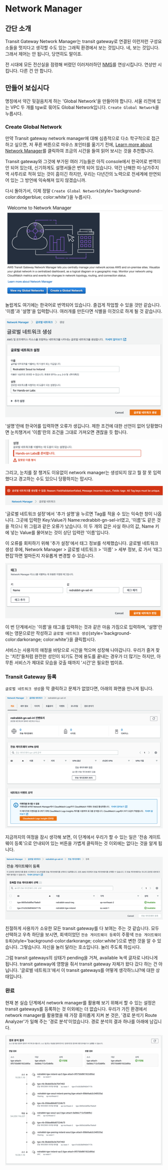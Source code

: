 # Network Manager

## 간단 소개

Transit Gateway Network Manager는 transit gateway로 연결된 이런저런 구성요소들을
멋지다고 생각할 수도 있는 그래픽 환경에서 보는 것입니다. 네, 보는 것입니다. 그래서 제어는
안 됩니다, 당연히도 말이죠.

전 시대에 모든 전산실을 점령해 버렸던 이러저러하던
[NMS](https://en.wikipedia.org/wiki/Network_monitoring)를 연상시킵니다.
연상만 시킵니다. 다른 건 안 합니다.

## 만들어 보십시다

명칭에서 약간 뒷걸음치게 하는 'Global Network'을 만들어야 합니다.
서울 리전에 있는 VPC 두 개를 tgw로 묶어도 Global Network입니다.
`Create Global Network`을 누릅시다.  

### Create Global Network

만약 Transit gateway network manager에 대해 심층적으로 다소 학구적으로
접근하고 싶으면, 저 푸른 버튼으로 마우스 포인터를 옮기기 전에,
[Learn more about Network Manager](https://docs.aws.amazon.com/vpc/latest/userguide/what-is-network-manager.html)를 클릭하여 조금의 시간을 들여 읽어 보시는 것을
추천합니다. 

Transit gateway와 그것에 부가된 여러 기능들은 아직 console에서 한국어로
번역이 안 되어 있는데, 신기하게도 설명서들은 번역 되어 있습니다.
약간 난해한 미-남가주지역 사투리로 적혀 있는 것이 흠이긴 하지만, 우리는 다년간의
노력으로 전세계에 만연되어 있는 그 방언에 익숙해져 있지 않겠습니까.

다시 돌아가서, 이제 정말 `Create Global Network`{style='background-color:dodgerblue; color:white'}을 누릅시다.

![welcome to network manager](../../images/networking/transit-gateway/network-manager/welcome-to-network-manager.png)

놀랍게도 여기에는 한국어로 번역되어 있습니다. 즐겁게 작업할 수 있을 것만 같습니다.
'이름'과 '설명'을 입력합니다. 여러개를 만든다면 식별을 이것으로 하게 될 것 같습니다.

![create global network](../../images/networking/transit-gateway/network-manager/create-global-network.png)

'설명'란에 한국어를 입력하면 오류가 생깁니다. 제한 조건에 대한 선언이 없어 당황했다면
눈치챙겨서 '이름'란의 조건을 그대로 가져오면 괜찮을 듯 합니다.

![create global network](../../images/networking/transit-gateway/network-manager/create-global-network-input-error.png)

그리고, 눈치를 잘 챙겨도 이유없이 network manager는 생성되지 않고 뭘 잘 못 입력했다고
경고하는 수도 있으니 당황하지는 맙시다.

![create global network](../../images/networking/transit-gateway/network-manager/create-global-network-failure.png)

'글로벌 네트워크 설정'에서 '추가 설명'을 누르면 Tag를 적을 수 있는 익숙한 창이 나옵니다.
그곳에 입력한 Key:Value가 Name:redrabbit-gn-sel-irl였고, '이름'도 같은 것을
적으니 위 그림과 같은 오류가 났습니다. 이 두 개의 값은 사실 하나의 값, Name 키에 넣는
Value를 물어보는 것이 상단 입력란 '이름'입니다.

이 오류를 회피하기 위해 '추가 설정'에서 태그 정보를 삭제했습니다.
글로벌 네트워크 생성 후에, Network Manager > 글로벌 네트워크 > '이름' > 세부 정보, 로 가서
'태그 편집'하면 얼마든지 자유롭게 변경할 수 있습니다.

![edit global network](../../images/networking/transit-gateway/network-manager/edit-global-network.png)

이 번 단계에서는 '이름'을 태그를 입력하는 것과 같은 마음 가짐으로 입력하며,
'설명'란에는 영문으로만 작성하고 `글로벌 네트워크 생성`{style='background-color:darkorange; color:white'}을 클릭합시다.

서비스는 사용자의 애정을 바탕으로 시간을 먹으며 성장해 나아갑니다.
우리가 즐겨 찾는 '치킨'들처럼 완전한 성인이 되기도 전에 용도를 끝내는
경우가 더 많기는 하지만, 아무튼 서비스가 제대로 모습을 갖출 때까지 '시간'은 필요한 법이죠.

### Transit Gateway 등록

`글로벌 네트워크 생성`을 막 클릭하고 문제가 없었다면, 아래의 화면을 만나게 됩니다.

![just created global network](../../images/networking/transit-gateway/network-manager/global-network-just-created.png)

지금까지의 여정을 잠시 생각해 보면, 이 단계에서 우리가 할 수 있는 일은
'전송 게이트웨이 등록'으로 안내되어 있는 버튼을 가볍게 클릭하는 것 이외에는 없다는 것을 알게 됩니다.

![register tgw](../../images/networking/transit-gateway/network-manager/register-tgw.png)

친절하게 사용자가 소유한 모든 transit gateway를 다 보여는 주는 것 같습니다. 모두 선택하고
우측 하단을 보시면, 회색이었던 `전송 게이트웨이 등록`이 주황색 `전송 게이트웨이 등록`{style='background-color:darkorange; color:white'}으로 변한 것을 알 수 있습니다.
그렇습니다. 자신을 눌러 달라는 호소입니다. 눌러 주도록 하십시다.

그럼 transit gateways의 상태가 pending을 거쳐, available 녹색 글자로 나타나게 됩니다.
transit gateway에 영향을 줘서 transit gateway 자체가 왔다 갔다 하는 건 아닙니다.
'글로벌 네트워크'에서 이 transit gateways를 어떻게 생각하느냐?에 대한 상태입니다.

### 완료

현재 본 실습 단계에서 network manager를 활용해 보기 위해서 할 수 있는 설정은 transit gateways를
등록하는 것 이외에는 더 없습니다. 우리가 가진 환경에서 network manager를 활용했을 때 가장
흥미롭게 지켜 본 것은, '경로 분석기 Route Analyzer'가 일해 주는 '경로 분석'이었습니다.
경로 분석의 결과 하나를 아래에 남깁니다.

![network manager - route analyzer](../../images/networking/transit-gateway/network-manager/route-analyzer.png)
